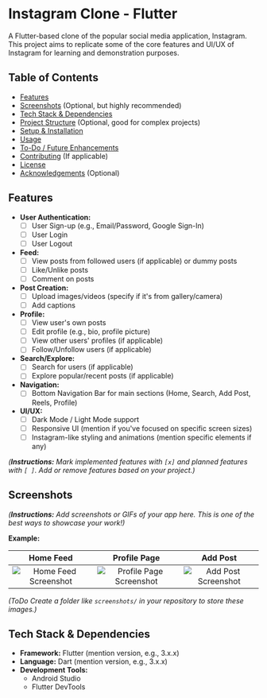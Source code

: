 # Instagram Clone - Flutter

A Flutter-based clone of the popular social media application, Instagram. This project aims to replicate some of the core features and UI/UX of Instagram for learning and demonstration purposes.

## Table of Contents

*   [Features](#features)
*   [Screenshots](#screenshots) (Optional, but highly recommended)
*   [Tech Stack & Dependencies](#tech-stack--dependencies)
*   [Project Structure](#project-structure) (Optional, good for complex projects)
*   [Setup & Installation](#setup--installation)
*   [Usage](#usage)
*   [To-Do / Future Enhancements](#to-do--future-enhancements)
*   [Contributing](#contributing) (If applicable)
*   [License](#license)
*   [Acknowledgements](#acknowledgements) (Optional)

## Features

*   **User Authentication:**
    *   [ ] User Sign-up (e.g., Email/Password, Google Sign-In)
    *   [ ] User Login
    *   [ ] User Logout
*   **Feed:**
    *   [ ] View posts from followed users (if applicable) or dummy posts
    *   [ ] Like/Unlike posts
    *   [ ] Comment on posts
*   **Post Creation:**
    *   [ ] Upload images/videos (specify if it's from gallery/camera)
    *   [ ] Add captions
*   **Profile:**
    *   [ ] View user's own posts
    *   [ ] Edit profile (e.g., bio, profile picture)
    *   [ ] View other users' profiles (if applicable)
    *   [ ] Follow/Unfollow users (if applicable)
*   **Search/Explore:**
    *   [ ] Search for users (if applicable)
    *   [ ] Explore popular/recent posts (if applicable)
*   **Navigation:**
    *   [ ] Bottom Navigation Bar for main sections (Home, Search, Add Post, Reels, Profile)
*   **UI/UX:**
    *   [ ] Dark Mode / Light Mode support
    *   [ ] Responsive UI (mention if you've focused on specific screen sizes)
    *   [ ] Instagram-like styling and animations (mention specific elements if any)

*(**Instructions:** Mark implemented features with `[x]` and planned features with `[ ]`. Add or remove features based on your project.)*

## Screenshots

*(**Instructions:** Add screenshots or GIFs of your app here. This is one of the best ways to showcase your work!)*

**Example:**

| Home Feed                                   | Profile Page                                  | Add Post                                 |
| :------------------------------------------: | :--------------------------------------------: | :----------------------------------------: |
| ![Home Feed Screenshot](link_to_screenshot_1.png) | ![Profile Page Screenshot](link_to_screenshot_2.png) | ![Add Post Screenshot](link_to_screenshot_3.png) |

*(ToDo Create a folder like `screenshots/` in your repository to store these images.)*

## Tech Stack & Dependencies

*   **Framework:** Flutter (mention version, e.g., 3.x.x)
*   **Language:** Dart (mention version, e.g., 3.x.x)
*   **Development Tools:**
    *   Android Studio
    *   Flutter DevTools